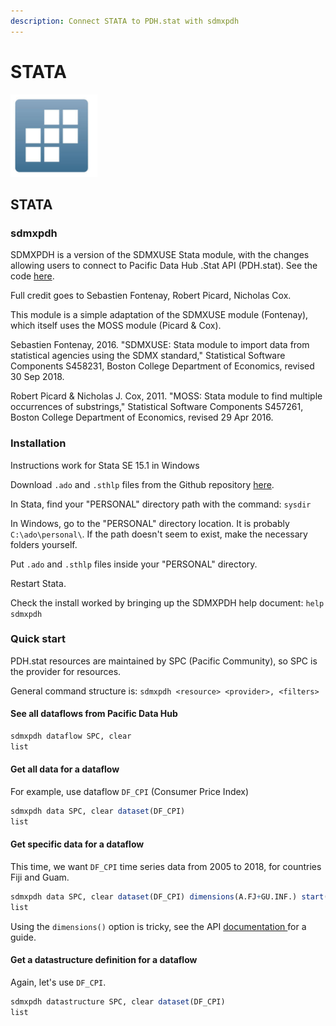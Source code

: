 ```yaml
---
description: Connect STATA to PDH.stat with sdmxpdh
---
```


# STATA

![](../../.gitbook/assets/image%20%2852%29.png)

## STATA

### sdmxpdh

SDMXPDH is a version of the SDMXUSE Stata module, with the changes allowing users to connect to Pacific Data Hub .Stat API \(PDH.stat\). See the code [here](https://github.com/PacificCommunity/statasdmx).

Full credit goes to Sebastien Fontenay, Robert Picard, Nicholas Cox.

This module is a simple adaptation of the SDMXUSE module \(Fontenay\), which itself uses the MOSS module \(Picard & Cox\).

Sebastien Fontenay, 2016. "SDMXUSE: Stata module to import data from statistical agencies using the SDMX standard," Statistical Software Components S458231, Boston College Department of Economics, revised 30 Sep 2018.

Robert Picard & Nicholas J. Cox, 2011. "MOSS: Stata module to find multiple occurrences of substrings," Statistical Software Components S457261, Boston College Department of Economics, revised 29 Apr 2016.

### Installation

Instructions work for Stata SE 15.1 in Windows

Download `.ado` and `.sthlp` files from the Github repository [here](https://github.com/PacificCommunity/statasdmx).

In Stata, find your "PERSONAL" directory path with the command: `sysdir`

In Windows, go to the "PERSONAL" directory location. It is probably `C:\ado\personal\`. If the path doesn't seem to exist, make the necessary folders yourself.

Put `.ado` and `.sthlp` files inside your "PERSONAL" directory.

Restart Stata.

Check the install worked by bringing up the SDMXPDH help document: `help sdmxpdh`

### Quick start

PDH.stat resources are maintained by SPC \(Pacific Community\), so SPC is the provider for resources.

General command structure is: `sdmxpdh <resource> <provider>, <filters>`

#### See all dataflows from Pacific Data Hub

```r
sdmxpdh dataflow SPC, clear
list
```

#### Get all data for a dataflow

For example, use dataflow `DF_CPI` \(Consumer Price Index\)

```r
sdmxpdh data SPC, clear dataset(DF_CPI)
list
```

#### Get specific data for a dataflow

This time, we want `DF_CPI` time series data from 2005 to 2018, for countries Fiji and Guam.

```r
sdmxpdh data SPC, clear dataset(DF_CPI) dimensions(A.FJ+GU.INF.) start(2005) end(2018) timeseries
list
```

Using the `dimensions()` option is tricky, see the API [documentation ](../api/)for a guide.

#### Get a datastructure definition for a dataflow

Again, let's use `DF_CPI`.

```r
sdmxpdh datastructure SPC, clear dataset(DF_CPI)
list
```

